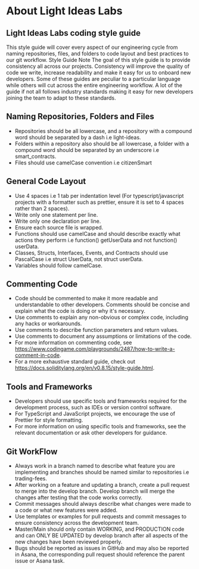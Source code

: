 # About Light Ideas Labs

## Light Ideas Labs coding style guide

This style guide will cover every aspect of our engineering cycle from naming repositories, files, and folders to code layout and best practices to our git workflow.
Style Guide Note
The goal of this style guide is to provide consistency all across our projects. Consistency will improve the quality of code we write, increase readability and make it easy for us to onboard new developers.
Some of these guides are peculiar to a particular language while others will cut across the entire engineering workflow. A lot of the guide if not all follows industry standards making it easy for new developers joining the team to adapt to these standards.

## Naming Repositories, Folders and Files

- Repositories should be all lowercase, and a repository with a compound word should be separated by a dash i.e light-ideas.
- Folders within a repository also should be all lowercase, a folder with a compound word should be separated by an underscore i.e smart_contracts.
- Files should use camelCase convention i.e citizenSmart

## General Code Layout

- Use 4 spaces i.e 1 tab per indentation level (For typescript/javascript projects with a formatter such as prettier, ensure it is set to 4 spaces rather than 2 spaces).
- Write only one statement per line.
- Write only one declaration per line.
- Ensure each source file is wrapped.
- Functions should use camelCase and should describe exactly what actions they perform i.e function() getUserData and not function() userData.
- Classes, Structs, Interfaces, Events, and Contracts should use PascalCase i.e struct UserData, not struct userData.
- Variables should follow camelCase.
  
## Commenting Code

- Code should be commented to make it more readable and understandable to other developers. Comments should be concise and explain what the code is doing or why it's necessary.
- Use comments to explain any non-obvious or complex code, including any hacks or workarounds.
- Use comments to describe function parameters and return values.
- Use comments to document any assumptions or limitations of the code.
- For more information on commenting code, see <https://www.codingame.com/playgrounds/2487/how-to-write-a-comment-in-code>.
- For a more exhaustive standard guide, check out <https://docs.soliditylang.org/en/v0.8.15/style-guide.html>.
  
## Tools and Frameworks

- Developers should use specific tools and frameworks required for the development process, such as IDEs or version control software.
- For TypeScript and JavaScript projects, we encourage the use of Prettier for style formatting.
- For more information on using specific tools and frameworks, see the relevant documentation or ask other developers for guidance.

## Git WorkFlow

- Always work in a branch named to describe what feature you are implementing and branches should be named similar to repositories i.e trading-fees.
- After working on a feature and updating a branch, create a pull request to merge into the develop branch. Develop branch will merge the changes after testing that the code works correctly.
- Commit messages should always describe what changes were made to a code or what new features were added.
- Use templates or examples for pull requests and commit messages to ensure consistency across the development team.
- Master/Main should only contain WORKING, and PRODUCTION code and can ONLY BE UPDATED by develop branch after all aspects of the new changes have been reviewed properly.
- Bugs should be reported as issues in GitHub and may also be reported in Asana, the corresponding pull request should reference the parent issue or Asana task.